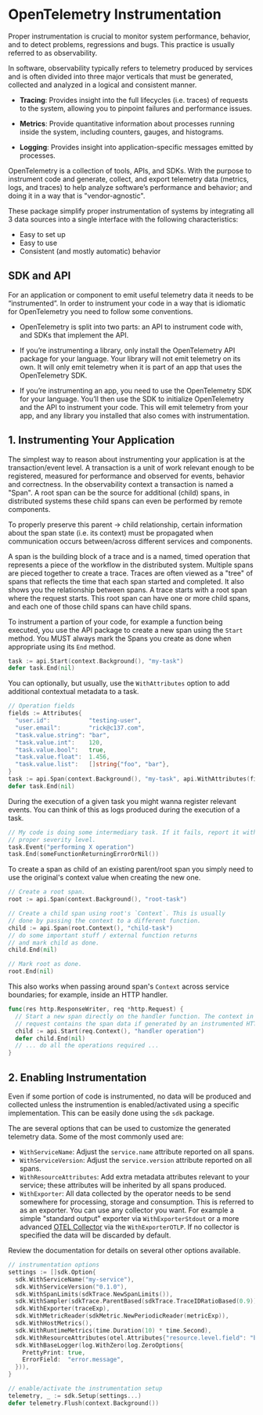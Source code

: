 # OpenTelemetry Instrumentation

Proper instrumentation is crucial to monitor system performance, behavior, and
to detect problems, regressions and bugs. This practice is usually referred to
as observability.

In software, observability typically refers to telemetry produced by services
and is often divided into three major verticals that must be generated, collected
and analyzed in a logical and consistent manner.

- __Tracing__: Provides insight into the full lifecycles (i.e. traces) of requests
to the system, allowing you to pinpoint failures and performance issues.

- __Metrics__: Provide quantitative information about processes running inside the
system, including counters, gauges, and histograms.

- __Logging__: Provides insight into application-specific messages emitted by processes.

OpenTelemetry is a collection of tools, APIs, and SDKs. With the purpose to
instrument code and generate, collect, and export telemetry data (metrics,
logs, and traces) to help analyze software’s performance and behavior; and doing
it in a way that is "vendor-agnostic".

These package simplify proper instrumentation of systems by integrating all 3
data sources into a single interface with the following characteristics:

- Easy to set up
- Easy to use
- Consistent (and mostly automatic) behavior

## SDK and API

For an application or component to emit useful telemetry data it needs to be
“instrumented”. In order to instrument your code in a way that is idiomatic for
OpenTelemetry you need to follow some conventions.

- OpenTelemetry is split into two parts: an API to instrument code with, and SDKs
  that implement the API.

- If you’re instrumenting a library, only install the OpenTelemetry API package
  for your language. Your library will not emit telemetry on its own. It will only
  emit telemetry when it is part of an app that uses the OpenTelemetry SDK.

- If you’re instrumenting an app, you need to use the OpenTelemetry SDK for your
  language. You’ll then use the SDK to initialize OpenTelemetry and the API to
  instrument your code. This will emit telemetry from your app, and any library
  you installed that also comes with instrumentation.

## 1. Instrumenting Your Application

The simplest way to reason about instrumenting your application is at the
transaction/event level. A transaction is a unit of work relevant enough to
be registered, measured for performance and observed for events, behavior and
correctness. In the observability context a transaction is named a "Span". A
root span can be the source for additional (child) spans, in distributed systems
these child spans can even be performed by remote components.

To properly preserve this parent -> child relationship, certain information
about the span state (i.e. its context) must be propagated when communication
occurs between/across different services and components.

A span is the building block of a trace and is a named, timed operation that
represents a piece of the workflow in the distributed system. Multiple spans
are pieced together to create a trace. Traces are often viewed as a "tree" of
spans that reflects the time that each span started and completed. It also shows
you the relationship between spans. A trace starts with a root span where the
request starts. This root span can have one or more child spans, and each one
of those child spans can have child spans.

To instrument a partion of your code, for example a function being executed,
you use the API package to create a new span using the `Start` method.
You MUST always mark the Spans you create as done when appropriate using its
`End` method.

```go
task := api.Start(context.Background(), "my-task")
defer task.End(nil)
```

You can optionally, but usually, use the `WithAttributes` option to add
additional contextual metadata to a task.

```go
// Operation fields
fields := Attributes{
  "user.id":           "testing-user",
  "user.email":        "rick@c137.com",
  "task.value.string": "bar",
  "task.value.int":    120,
  "task.value.bool":   true,
  "task.value.float":  1.456,
  "task.value.list":   []string{"foo", "bar"},
}
task := api.Span(context.Background(), "my-task", api.WithAttributes(fields))
defer task.End(nil)
```

During the execution of a given task you might wanna register relevant events.
You can think of this as logs produced during the execution of a task.

```go
// My code is doing some intermediary task. If it fails, report it with
// proper severity level.
task.Event("performing X operation")
task.End(someFunctionReturningErrorOrNil())
```

To create a span as child of an existing parent/root span you simply need to use
the original's context value when creating the new one.

```go
// Create a root span.
root := api.Span(context.Background(), "root-task")

// Create a child span using root's `Context`. This is usually
// done by passing the context to a different function.
child := api.Span(root.Context(), "child-task")
// do some important stuff / external function returns
// and mark child as done.
child.End(nil)

// Mark root as done.
root.End(nil)
```

This also works when passing around span's `Context` across service boundaries;
for example, inside an HTTP handler.

```go
func(res http.ResponseWriter, req *http.Request) {
  // Start a new span directly on the handler function. The context in the HTTP
  // request contains the span data if generated by an instrumented HTTP client.
  child := api.Start(req.Context(), "handler operation")
  defer child.End(nil)
  // ... do all the operations required ...
}
```

## 2. Enabling Instrumentation

Even if some portion of code is instrumented, no data will be produced and collected
unless the instrumention is enabled/activated using a specific implementation. This
can be easily done using the `sdk` package.

The are several options that can be used to customize the generated telemetry data.
Some of the most commonly used are:

- `WithServiceName`: Adjust the `service.name` attribute reported on all spans.
- `WithServiceVersion`: Adjust the `service.version` attribute reported on all spans.
- `WithResourceAttributes`: Add extra metadata attributes relevant to your service;
  these attributes will be inherited by all spans produced.
- `WithExporter`: All data collected by the operator needs to be send somewhere for
  processing, storage and consumption. This is referred to as an exporter. You can
  use any collector you want. For example a simple "standard output" exporter via
  `WithExporterStdout` or a more advanced [OTEL Collector](https://opentelemetry.io/docs/collector/)
  via the `WithExporterOTLP`. If no collector is specified the data will be discarded
  by default.

Review the documentation for details on several other options available.

```go
// instrumentation options
settings := []sdk.Option{
  sdk.WithServiceName("my-service"),
  sdk.WithServiceVersion("0.1.0"),
  sdk.WithSpanLimits(sdkTrace.NewSpanLimits()),
  sdk.WithSampler(sdkTrace.ParentBased(sdkTrace.TraceIDRatioBased(0.9))),
  sdk.WithExporter(traceExp),
  sdk.WithMetricReader(sdkMetric.NewPeriodicReader(metricExp)),
  sdk.WithHostMetrics(),
  sdk.WithRuntimeMetrics(time.Duration(10) * time.Second),
  sdk.WithResourceAttributes(otel.Attributes{"resource.level.field": "bar"}),
  sdk.WithBaseLogger(log.WithZero(log.ZeroOptions{
    PrettyPrint: true,
    ErrorField:  "error.message",
  })),
}

// enable/activate the instrumentation setup
telemetry, _ := sdk.Setup(settings...)
defer telemetry.Flush(context.Background())
```

